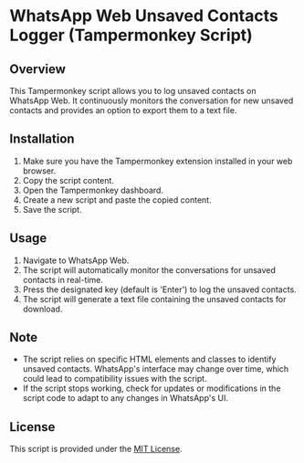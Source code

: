 # WhatsApp Web Unsaved Contacts Logger (Tampermonkey Script)

## Overview

This Tampermonkey script allows you to log unsaved contacts on WhatsApp Web. It continuously monitors the conversation for new unsaved contacts and provides an option to export them to a text file.

## Installation

1. Make sure you have the Tampermonkey extension installed in your web browser.
2. Copy the script content.
3. Open the Tampermonkey dashboard.
4. Create a new script and paste the copied content.
5. Save the script.

## Usage

1. Navigate to WhatsApp Web.
2. The script will automatically monitor the conversations for unsaved contacts in real-time.
3. Press the designated key (default is 'Enter') to log the unsaved contacts.
4. The script will generate a text file containing the unsaved contacts for download.

## Note

- The script relies on specific HTML elements and classes to identify unsaved contacts. WhatsApp's interface may change over time, which could lead to compatibility issues with the script.
- If the script stops working, check for updates or modifications in the script code to adapt to any changes in WhatsApp's UI.

## License

This script is provided under the [MIT License](LICENSE).
